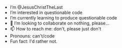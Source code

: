 - I’m @JesusChristTheLast
- I’m interested in questionable code
- I’m currently learning to produce questionable code
- 💞️ I’m looking to collaborate on nothing, please...
- 📫 How to reach me: don't, please just don't
-  Pronouns: can't/code
-  Fun fact: I'd rather not.

<!---
JesusChristTheLast/JesusChristTheLast is a ✨ special ✨ repository because its `README.md` (this file) appears on your GitHub profile.
You can click the Preview link to take a look at your changes.
--->
